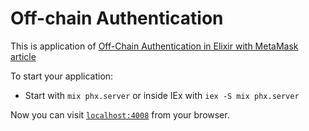 # Off-chain Authentication

This is application of [Off-Chain Authentication in Elixir with MetaMask article](https://medium.com/@altuntasfatih42/off-chain-authentication-in-elixir-with-metamask-b781f590583e)

To start your application:

  * Start  with `mix phx.server` or inside IEx with `iex -S mix phx.server`

Now you can visit [`localhost:4008`](http://localhost:4008) from your browser.
